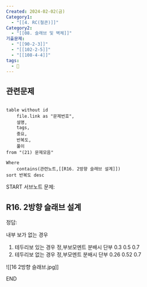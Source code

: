 ```yaml
---
Created: 2024-02-02(금)
Category1:
  - "[[4. RC(철콘)]]"
Category2:
  - "[[08. 슬래브 및 벽체]]"
기출문제:
  - "[[90-2-3]]"
  - "[[102-2-5]]"
  - "[[108-4-4]]"
tags:
  - 🧮
---
```

## 관련문제
```dataview

table without id
	file.link as "문제번호",
	설명,
	tags,
	중요,
	반복도,
	풀이
from "(21) 문제모음"

Where
	contains(관련노트,[[R16. 2방향 슬래브 설계]])
sort 반복도 desc

```

START
서브노트
문제:  
## R16. 2방향 슬래브 설계 

정답: 

내부 보가 없는 경우
1. 테두리보 있는 경우 정,부보모멘트 분배시 단부 0.3 0.5 0.7
2. 테두리보 없는 경우 정,부모멘트 분배시 단부  0.26 0.52 0.7



![[16 2방향 슬래브.jpg]]
<!--ID: 1704617828359-->
END

